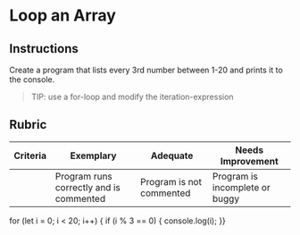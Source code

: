 # Loop an Array

## Instructions

Create a program that lists every 3rd number between 1-20 and prints it to the console.

> TIP: use a for-loop and modify the iteration-expression

## Rubric

| Criteria | Exemplary                               | Adequate                 | Needs Improvement              |
| -------- | --------------------------------------- | ------------------------ | ------------------------------ |
|          | Program runs correctly and is commented | Program is not commented | Program is incomplete or buggy |

for (let i = 0; i < 20; i++) {
        if (i % 3 == 0) {
          console.log(i);
    }}
